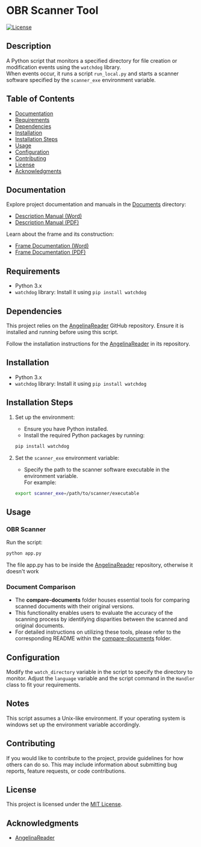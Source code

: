 # OBR Scanner Tool

[![License](https://img.shields.io/badge/License-MIT-blue.svg)](LICENSE)

## Description

A Python script that monitors a specified directory for file creation or modification events using the `watchdog`
library.\
When events occur, it runs a script `run_local.py` and starts a scanner software specified by the `scanner_exe`
environment variable.

## Table of Contents

- [Documentation](#documentation)
- [Requirements](#requirements)
- [Dependencies](#dependencies)
- [Installation](#installation)
- [Installation Steps](#installation-steps)
- [Usage](#usage)
- [Configuration](#configuration)
- [Contributing](#contributing)
- [License](#license)
- [Acknowledgments](#acknowledgments)

## Documentation

Explore project documentation and manuals in the [Documents](Documents) directory:

- [Description Manual (Word)](Documents/Description_Manual.docx)
- [Description Manual (PDF)](Documents/Description_Manual.pdf)

Learn about the frame and its construction:

- [Frame Documentation (Word)](Documents/Frame.docx)
- [Frame Documentation (PDF)](Documents/Frame.pdf)

## Requirements

- Python 3.x
- `watchdog` library: Install it using `pip install watchdog`

## Dependencies

This project relies on the [AngelinaReader](https://github.com/IlyaOvodov/AngelinaReader) GitHub repository. Ensure it
is installed and running before using this script.

Follow the installation instructions for the [AngelinaReader](https://github.com/IlyaOvodov/AngelinaReader) in its
repository.

## Installation

- Python 3.x
- `watchdog` library: Install it using `pip install watchdog`

## Installation Steps

1. Set up the environment:
    - Ensure you have Python installed.
    - Install the required Python packages by running:
   ```bash
   pip install watchdog
   ```

2. Set the `scanner_exe` environment variable:
    - Specify the path to the scanner software executable in the environment variable. \
      For example:

   ```bash
   export scanner_exe=/path/to/scanner/executable
   ```

## Usage

### OBR Scanner

Run the script:

   ```bash
   python app.py
   ```

The file app.py has to be inside the [AngelinaReader](https://github.com/IlyaOvodov/AngelinaReader) repository,
otherwise it doesn't work

### Document Comparison
- The **compare-documents** folder houses essential tools for comparing scanned documents with their original versions.     
- This functionality enables users to evaluate the accuracy of the scanning process by identifying disparities between the scanned and original documents.     
- For detailed instructions on utilizing these tools, please refer to the corresponding README within the [compare-documents](/compare-document/README.md) folder.

## Configuration

Modify the `watch_directory` variable in the script to specify the directory to monitor.
Adjust the `language` variable and the script command in the `Handler` class to fit your requirements.

## Notes

This script assumes a Unix-like environment.
If your operating system is windows set up the environment variable accordingly.

## Contributing

If you would like to contribute to the project, provide guidelines for how others can do so. This may include
information about submitting bug reports, feature requests, or code contributions.

## License

This project is licensed under the [MIT License](LICENSE).

## Acknowledgments

- [AngelinaReader](https://github.com/IlyaOvodov/AngelinaReader)
